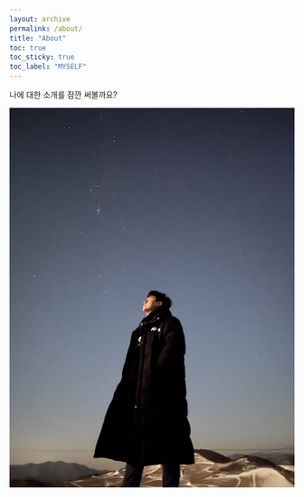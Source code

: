 ```yaml
---
layout: archive
permalink: /about/
title: "About"
toc: true
toc_sticky: true
toc_label: "MYSELF"
---
```


나에 대한 소개를 잠깐 써볼까요?

![image](/assets/images/anbandegi.jpg)
